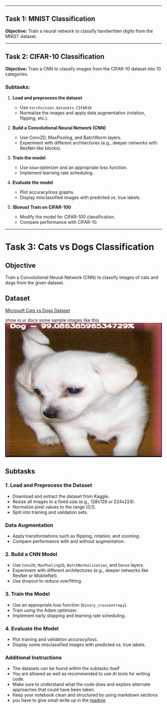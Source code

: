 
---

## **Task 1: MNIST Classification**  
**Objective:** Train a neural network to classify handwritten digits from the MNIST dataset.  



---

## **Task 2: CIFAR-10 Classification**  
**Objective:** Train a CNN to classify images from the CIFAR-10 dataset into 10 categories.  

### **Subtasks:**  
1. **Load and preprocess the dataset**  
   - Use `torchvision.datasets.CIFAR10`
   - Normalize the images and apply data augmentation (rotation, flipping, etc.).  

2. **Build a Convolutional Neural Network (CNN)**  
   - Use Conv2D, MaxPooling, and BatchNorm layers.  
   - Experiment with different architectures (e.g., deeper networks with ResNet-like blocks).  

3. **Train the model**  
   - Use `Adam` optimizer and an appropriate loss function.  
   - Implement learning rate scheduling.  

4. **Evaluate the model**  
   - Plot accuracy/loss graphs.  
   - Display misclassified images with predicted vs. true labels.  

5. **(Bonus) Train on CIFAR-100**  
   - Modify the model for CIFAR-100 classification.  
   - Compare performance with CIFAR-10.  

---

# **Task 3: Cats vs Dogs Classification**

## **Objective**  
Train a Convolutional Neural Network (CNN) to classify images of cats and dogs from the given dataset.  

## **Dataset**  
[Microsoft Cats vs Dogs Dataset](https://www.kaggle.com/datasets/shaunthesheep/microsoft-catsvsdogs-dataset)  


show in ur docs  some sample images like this
![alt text](image.png)

## **Subtasks**  

### **1. Load and Preprocess the Dataset**  
- Download and extract the dataset from Kaggle.  
- Resize all images to a fixed size (e.g., 128x128 or 224x224).  
- Normalize pixel values to the range [0,1].  
- Split into training and validation sets.  

###  **Data Augmentation**  
- Apply transformations such as flipping, rotation, and zooming.  
- Compare performance with and without augmentation. 

### **2. Build a CNN Model**  
- Use `Conv2D`, `MaxPooling2D`, `BatchNormalization`, and `Dense` layers.  
- Experiment with different architectures (e.g., deeper networks like ResNet or MobileNet).  
- Use dropout to reduce overfitting.  

### **3. Train the Model**  
- Use an appropriate loss function (`binary_crossentropy`).  
- Train using the Adam optimizer.  
- Implement early stopping and learning rate scheduling.  

### **4. Evaluate the Model**  
- Plot training and validation accuracy/loss.  
- Display some misclassified images with predicted vs. true labels.  

 



### Additional Instructions  
- The datasets can be found within the subtasks itself
- You are allowed as well as recommended to use AI tools for writing code.
- Make sure to understand what the code does and explore alternate approaches that could have been taken.
- Keep your notebook clean and structured by using markdown sections
- you have to give small write up in the [readme](README.md)